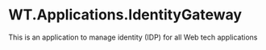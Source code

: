 # WT.Applications.IdentityGateway
This is an application to manage identity (IDP) for all Web tech applications
